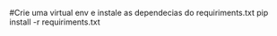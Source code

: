 #Crie uma virtual env e instale as dependecias do requiriments.txt
    pip install -r requiriments.txt
    